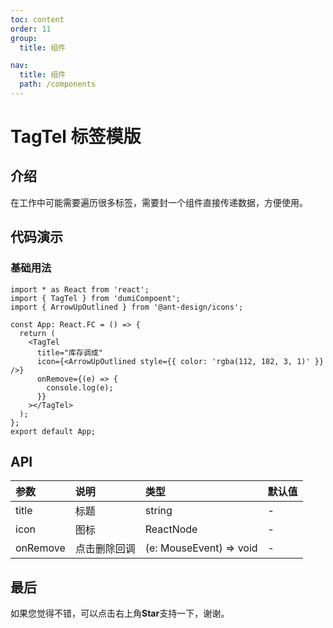 ```yaml
---
toc: content
order: 11
group:
  title: 组件

nav:
  title: 组件
  path: /components
---
```


# TagTel 标签模版

## 介绍

在工作中可能需要遍历很多标签，需要封一个组件直接传递数据，方便使用。

## 代码演示

### 基础用法

```tsx
import * as React from 'react';
import { TagTel } from 'dumiCompoent';
import { ArrowUpOutlined } from '@ant-design/icons';

const App: React.FC = () => {
  return (
    <TagTel
      title="库存调成"
      icon={<ArrowUpOutlined style={{ color: 'rgba(112, 182, 3, 1)' }} />}
      onRemove={(e) => {
        console.log(e);
      }}
    ></TagTel>
  );
};
export default App;
```

## API

| 参数 | 说明 | 类型 | 默认值 |
| :--- | :--- | :--- | :--- |
| title | 标题 | string | - |
| icon | 图标 | ReactNode | - |
| onRemove | 点击删除回调 | (e: MouseEvent) => void | - |

## 最后

如果您觉得不错，可以点击右上角**Star**支持一下，谢谢。
